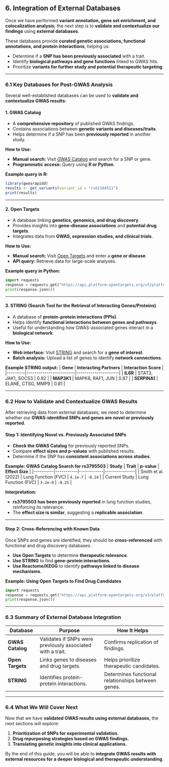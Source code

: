 ## 6. Integration of External Databases

Once we have performed **variant annotation, gene set enrichment, and colocalization analysis**, the next step is to **validate and contextualize our findings** using **external databases**.  

These databases provide **curated genetic associations, functional annotations, and protein interactions**, helping us:
- Determine if a **SNP has been previously associated** with a trait.
- Identify **biological pathways and gene functions** linked to GWAS hits.
- Prioritize **variants for further study and potential therapeutic targeting**.

---

### **6.1 Key Databases for Post-GWAS Analysis**
Several well-established databases can be used to **validate and contextualize GWAS results**:

#### **1. GWAS Catalog**
- A **comprehensive repository** of published GWAS findings.
- Contains associations between **genetic variants and diseases/traits**.
- Helps determine if a SNP has been **previously reported** in another study.

**How to Use:**
- **Manual search:** Visit [GWAS Catalog](https://www.ebi.ac.uk/gwas/) and search for a SNP or gene.
- **Programmatic access:** Query using **R or Python**.

**Example query in R:**
```r
library(gwasrapidd)
results <- get_variants(variant_id = "rs62164511")
print(results)
```

---

#### **2. Open Targets**
- A database linking **genetics, genomics, and drug discovery**.
- Provides insights into **gene-disease associations** and **potential drug targets**.
- Integrates data from **GWAS, expression studies, and clinical trials**.

**How to Use:**
- **Manual search:** Visit [Open Targets](https://platform.opentargets.org/) and enter a **gene or disease**.
- **API query:** Retrieve data for large-scale analyses.

**Example query in Python:**
```python
import requests
response = requests.get("https://api.platform.opentargets.org/v3/platform/public/evidence/filter?target=ENSG00000139618")
print(response.json())
```

---

#### **3. STRING (Search Tool for the Retrieval of Interacting Genes/Proteins)**
- A database of **protein-protein interactions (PPIs)**.
- Helps identify **functional interactions between genes and pathways**.
- Useful for understanding how GWAS-associated genes interact in a **biological network**.

**How to Use:**
- **Web interface:** Visit [STRING](https://string-db.org/) and search for a **gene of interest**.
- **Batch analysis:** Upload a list of genes to identify **network connections**.

**Example STRING output:**
| **Gene** | **Interacting Partners** | **Interaction Score** |
|---------|------------------------|---------------------|
| **IL6R** | STAT3, JAK1, SOCS3 | 0.92 |
| **MAP3K1** | MAPK8, RAF1, JUN | 0.87 |
| **SERPINA1** | ELANE, CTSG, MMP9 | 0.81 |

---

### **6.2 How to Validate and Contextualize GWAS Results**
After retrieving data from external databases, we need to determine whether our **GWAS-identified SNPs and genes are novel or previously reported**.

#### **Step 1: Identifying Novel vs. Previously Associated SNPs**
- **Check the GWAS Catalog** for previously reported SNPs.
- Compare **effect sizes and p-values** with published results.
- Determine if the SNP has **consistent associations across studies**.

**Example: GWAS Catalog Search for rs3795503**
| **Study** | **Trait** | **p-value** | **Effect Size** |
|----------|-----------|------------|---------------|
| Smith et al. (2022) | Lung Function (FVC) | `4.1e-7` | `-0.24` |
| Current Study | Lung Function (FVC) | `3.2e-8` | `-0.25` |

**Interpretation:**  
- **rs3795503 has been previously reported** in lung function studies, reinforcing its relevance.
- The **effect size is similar**, suggesting a **replicable association**.

---

#### **Step 2: Cross-Referencing with Known Data**
Once SNPs and genes are identified, they should be **cross-referenced** with functional and drug discovery databases.

- **Use Open Targets** to determine **therapeutic relevance**.
- **Use STRING** to find **gene-protein interactions**.
- **Use Reactome/KEGG** to identify **pathways linked to disease mechanisms**.

**Example: Using Open Targets to Find Drug Candidates**
```python
import requests
response = requests.get("https://api.platform.opentargets.org/v3/platform/public/association/filter?disease=EFO_0000305")
print(response.json())
```

---

### **6.3 Summary of External Database Integration**
| **Database** | **Purpose** | **How It Helps** |
|-------------|------------|-----------------|
| **GWAS Catalog** | Validates if SNPs were previously associated with a trait. | Confirms replication of findings. |
| **Open Targets** | Links genes to diseases and drug targets. | Helps prioritize therapeutic candidates. |
| **STRING** | Identifies protein-protein interactions. | Determines functional relationships between genes. |

---

### **6.4 What We Will Cover Next**
Now that we have **validated GWAS results using external databases**, the next sections will explore:
1. **Prioritization of SNPs for experimental validation.**
2. **Drug repurposing strategies based on GWAS findings.**
3. **Translating genetic insights into clinical applications.**

By the end of this guide, you will be able to **integrate GWAS results with external resources for a deeper biological and therapeutic understanding**.

